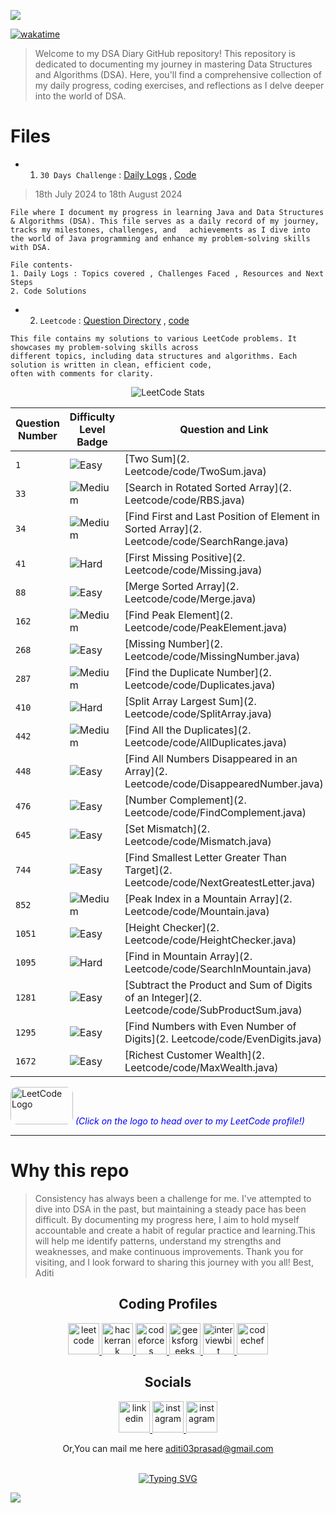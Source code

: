 <p>
 <img src="https://capsule-render.vercel.app/api?type=egg&height=150&color=0:069422,100:ecf542&text=DSA%20DIARY&fontAlign=48&fontAlignY=45&section=header&reversal=true&fontColor=033d13&fontSize=60"/>
</p>

<a href="https://wakatime.com/badge/user/1fc26c7a-896d-4495-8fa5-a34266fbb649/project/79f2a147-83a1-46b0-9345-3eb46eb81e95"><img src="https://wakatime.com/badge/user/1fc26c7a-896d-4495-8fa5-a34266fbb649/project/79f2a147-83a1-46b0-9345-3eb46eb81e95.svg" alt="wakatime"></a>

> Welcome to my DSA Diary GitHub repository! This repository is dedicated to documenting my journey in mastering Data Structures and Algorithms (DSA). Here, you'll find a comprehensive collection of my daily progress, coding exercises, and reflections as I delve deeper into the world of DSA.

# Files

- 1. `30 Days Challenge`  :   <a href="1. 30 Days Challenge/Daily Logs.md"> Daily Logs</a>  ,  <a href="1. 30 Days Challenge/code/">Code</a>
> 18th July 2024 to 18th August 2024

  
```
File where I document my progress in learning Java and Data Structures & Algorithms (DSA). This file serves as a daily record of my journey,
tracks my milestones, challenges, and   achievements as I dive into the world of Java programming and enhance my problem-solving skills with DSA.

File contents-
1. Daily Logs : Topics covered , Challenges Faced , Resources and Next Steps
2. Code Solutions
```
- 2. `Leetcode`  :   <a href="2. Leetcode/Directory.md"> Question Directory</a> , <a href="2. Leetcode/code/"> code</a>

```
This file contains my solutions to various LeetCode problems. It showcases my problem-solving skills across 
different topics, including data structures and algorithms. Each solution is written in clean, efficient code,
often with comments for clarity.

```
<div align="center">

![LeetCode Stats](https://leetcard.jacoblin.cool/aditiiprasad?theme=dark&font=Noto%20Sans%20Bamum)
</div>


| Question Number | Difficulty Level Badge                      | Question and Link                                                                 |
|-----------------|---------------------------------------------|-----------------------------------------------------------------------------------|
| `1`             | ![Easy](https://img.shields.io/badge/Easy-02f212) | [Two Sum](2. Leetcode/code/TwoSum.java)                                           |
| `33`            | ![Medium](https://img.shields.io/badge/Medium-e69c09) | [Search in Rotated Sorted Array](2. Leetcode/code/RBS.java)                       |
| `34`            | ![Medium](https://img.shields.io/badge/Medium-e69c09) | [Find First and Last Position of Element in Sorted Array](2. Leetcode/code/SearchRange.java) |
| `41`            | ![Hard](https://img.shields.io/badge/Hard-fc0505) | [First Missing Positive](2. Leetcode/code/Missing.java)                           |
| `88`            | ![Easy](https://img.shields.io/badge/Easy-02f212) | [Merge Sorted Array](2. Leetcode/code/Merge.java)                                 |
| `162`           | ![Medium](https://img.shields.io/badge/Medium-e69c09) | [Find Peak Element](2. Leetcode/code/PeakElement.java)                            |
| `268`           | ![Easy](https://img.shields.io/badge/Easy-02f212) | [Missing Number](2. Leetcode/code/MissingNumber.java)                             |
| `287`           | ![Medium](https://img.shields.io/badge/Medium-e69c09) | [Find the Duplicate Number](2. Leetcode/code/Duplicates.java)                     |
| `410`           | ![Hard](https://img.shields.io/badge/Hard-fc0505) | [Split Array Largest Sum](2. Leetcode/code/SplitArray.java)                       |
| `442`           | ![Medium](https://img.shields.io/badge/Medium-e69c09) | [Find All the Duplicates](2. Leetcode/code/AllDuplicates.java)                    |
| `448`           | ![Easy](https://img.shields.io/badge/Easy-02f212) | [Find All Numbers Disappeared in an Array](2. Leetcode/code/DisappearedNumber.java) |
| `476`           | ![Easy](https://img.shields.io/badge/Easy-02f212) | [Number Complement](2. Leetcode/code/FindComplement.java)                         |
| `645`           | ![Easy](https://img.shields.io/badge/Easy-02f212) | [Set Mismatch](2. Leetcode/code/Mismatch.java)                                    |
| `744`           | ![Easy](https://img.shields.io/badge/Easy-02f212) | [Find Smallest Letter Greater Than Target](2. Leetcode/code/NextGreatestLetter.java) |
| `852`           | ![Medium](https://img.shields.io/badge/Medium-e69c09) | [Peak Index in a Mountain Array](2. Leetcode/code/Mountain.java)                  |
| `1051`          | ![Easy](https://img.shields.io/badge/Easy-02f212) | [Height Checker](2. Leetcode/code/HeightChecker.java)                             |
| `1095`          | ![Hard](https://img.shields.io/badge/Hard-fc0505) | [Find in Mountain Array](2. Leetcode/code/SearchInMountain.java)                  |
| `1281`          | ![Easy](https://img.shields.io/badge/Easy-02f212) | [Subtract the Product and Sum of Digits of an Integer](2. Leetcode/code/SubProductSum.java) |
| `1295`          | ![Easy](https://img.shields.io/badge/Easy-02f212) | [Find Numbers with Even Number of Digits](2. Leetcode/code/EvenDigits.java)       |
| `1672`          | ![Easy](https://img.shields.io/badge/Easy-02f212) | [Richest Customer Wealth](2. Leetcode/code/MaxWealth.java)                        |



[<img src="https://upload.wikimedia.org/wikipedia/commons/1/19/LeetCode_logo_black.png" width="100" height="60" alt="LeetCode Logo" style="border-radius: 10px;" target="_main">](https://leetcode.com/aditiiprasad/) <span style="color:blue"><em>(Click on the logo to head over to my LeetCode profile!)</em></span>


<hr>

# Why this repo
> Consistency has always been a challenge for me. I've attempted to dive into DSA in the past, but maintaining a
> steady pace has been difficult. By documenting my progress here, I aim to hold myself accountable and create a 
> habit of regular practice and learning.This will help me identify patterns, understand my strengths and 
> weaknesses, and make continuous improvements.
> Thank you for visiting, and I look forward to sharing this journey with you all!
> Best,
> Aditi







<div align="center">

<h2>Coding Profiles</h2>
<p>
 <a href="https://leetcode.com/u/aditiiprasad/">
  <img src="https://upload.wikimedia.org/wikipedia/commons/8/8e/LeetCode_Logo_1.png?20190719232508" alt="leetcode" height="50" >
 </a>

 <a href="https://www.hackerrank.com/profile/aditiiprasad">
  <img src="https://upload.wikimedia.org/wikipedia/commons/thumb/4/40/HackerRank_Icon-1000px.png/900px-HackerRank_Icon-1000px.png" alt="hackerrank" height="50" >
 </a>
 
 <a href="https://codeforces.com/profile/aditiiprasad">
  <img src="https://cdn.iconscout.com/icon/free/png-512/free-code-forces-3521352-2944796.png?f=webp&w=512" alt="codeforces" height="50" >
 </a>
 
 <a href="https://www.geeksforgeeks.org/user/aditiiprasad/">
  <img src="https://repository-images.githubusercontent.com/389729275/371ba38b-8a03-4bff-916c-c3fa5396ceda" alt="geeksforgeeks" height="50" >
 </a>
 
 <a href="https://www.interviewbit.com/profile/9adcfy_g8p/">
  <img src="https://images.crunchbase.com/image/upload/c_pad,h_170,w_170,f_auto,b_white,q_auto:eco,dpr_2/v1436904172/ogamz6kykgz4kdz25ztl.png" alt="interviewbit" height="50" >
 </a>

 <a href="https://www.codechef.com/users/aditiiprasad">
  <img src="https://images.crunchbase.com/image/upload/c_pad,h_170,w_170,f_auto,b_white,q_auto:eco,dpr_2/zruiknbedz8yqafxbazb" alt="codechef" height="50" >
 </a>
 </p>

<h2>Socials</h2>
<p>
<a href="https://www.linkedin.com/in/aditiiprasad/">
  <img src="https://yt3.googleusercontent.com/9XmuxL_LL7CxAOOlbBgTnJIo2uHpoLKHhWzlPt7O49ULQmvBSJlxk1RpX3pJ8jkRBkD6p9BIRg=s160-c-k-c0x00ffffff-no-rj" alt="linkedin" height="50">
</a>
<a href="https://www.instagram.com/aditiiprasad/">
  <img src="https://pbs.twimg.com/profile_images/1305901852190482434/nVjrSoGe_400x400.jpg" alt="instagram" height="50">
</a>
<a href="https://twitter.com/Aditiiprasad">
  <img src="https://freepnglogo.com/images/all_img/1691832460x-twitter-logo-png.png" alt="instagram" height="50">
</a>

 
</p>



<p align="center">
<a>Or,You can mail me here <a href="mailto:aditi03prasad@gmail.com">aditi03prasad@gmail.com</a>
</p>


<br>
<a href="https://git.io/typing-svg"><img src="https://readme-typing-svg.demolab.com?font=Libre+Baskerville&size=25&pause=1000&color=069422&random=false&width=435&lines=Thank+you+for+visiting+this+repo" alt="Typing SVG" /></a>
</div>
</div>



  
  

<p>
 <img src="https://capsule-render.vercel.app/api?type=egg&height=150&color=0:069422,100:ecf542&fontAlign=48&fontAlignY=45&section=footer&reversal=true&fontColor=033d13&stroke=0a6b06&strokeWidth=2&descAlignY=75&descAlign=49&fontSize=60"/>
</p>
